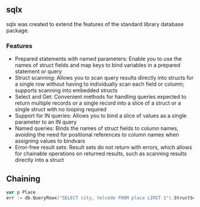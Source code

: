 ## sqlx

sqlx was created to extend the features of the standard library database package.

### Features

- Prepared statements with named parameters: Enable you to use the names of struct fields and map keys to bind variables in a prepared statement or query
- Struct scanning: Allows you to scan query results directly into structs for a single row without having to individually scan each field or column; supports scanning into embedded structs
- Select and Get: Convenient methods for handling queries expected to return multiple records or a single record into a slice of a struct or a single struct with no looping required
- Support for IN queries: Allows you to bind a slice of values as a single parameter to an IN query
- Named queries: Binds the names of struct fields to column names, avoiding the need for positional references to column names when assigning values to bindvars
- Error-free result sets: Result sets do not return with errors, which allows for chainable operations on returned results, such as scanning results directly into a struct

## Chaining

```go
var p Place
err := db.QueryRowx("SELECT city, telcode FROM place LIMIT 1").StructScan(&p)
```

